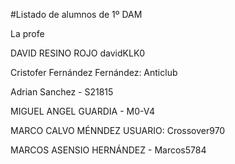 #Listado de alumnos de 1º DAM

La profe


DAVID RESINO ROJO davidKLK0

Cristofer Fernández Fernández: Anticlub

Adrian Sanchez - S21815

MIGUEL ANGEL GUARDIA - M0-V4

MARCO CALVO MÉNNDEZ USUARIO: Crossover970

MARCOS ASENSIO HERNÁNDEZ - Marcos5784
